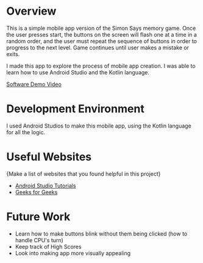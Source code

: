 # Overview

This is a simple mobile app version of the Simon Says memory game. Once the user presses start, the buttons on the screen will flash one at a time in a random order, and the user must repeat the sequence of buttons in order to progress to the next level. Game continues until user makes a mistake or exits.

I made this app to explore the process of mobile app creation. I was able to learn how to use Android Studio and the Kotlin language.

[Software Demo Video](https://youtu.be/KGX4eccHu7A)

# Development Environment

I used Android Studios to make this mobile app, using the Kotlin language for all the logic.

# Useful Websites

{Make a list of websites that you found helpful in this project}
* [Android Studio Tutorials](https://developer.android.com/courses?gclid=Cj0KCQiAkMGcBhCSARIsAIW6d0DhkgU7bOD8iBj_5WUOkBSm_wNZ-rOFMJKzhNj6myKWfVQOrX3PwpUaAmUREALw_wcB)
* [Geeks for Geeks](https://www.geeksforgeeks.org/android-studio-tutorial/)

# Future Work
* Learn how to make buttons blink without them being clicked (how to handle CPU's turn)
* Keep track of High Scores
* Look into making app more visually appealing